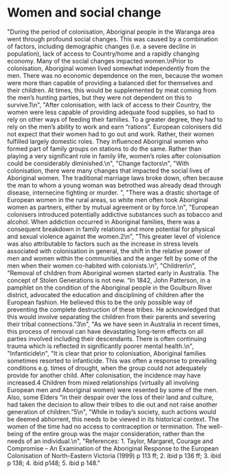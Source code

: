 # Women and social change

"During the period of colonisation, Aboriginal people in the Waranga area went through profound social changes.  This was caused by a combination of factors, including demographic changes (i.e. a severe decline in population), lack of access to Country/home and a rapidly changing economy.  Many of the social changes impacted women.\nPrior to colonisation, Aboriginal women lived somewhat independently from the men.  There was no economic dependence on the men, because the women were more than capable of providing a balanced diet for themselves and their children.  At times, this would be supplemented by meat coming from the men’s hunting parties, but they were not dependent on this to survive.1\n",
"After colonisation, with lack of access to their Country, the women were less capable of providing adequate food supplies, so had to rely on other ways of feeding their families.  To a greater degree, they had to rely on the men’s ability to work and earn “rations”.  European colonisers did not expect that their women had to go out and work.  Rather, their women fulfilled largely domestic roles.  They influenced Aboriginal women who formed part of family groups on stations to do the same.  Rather than playing a very significant role in family life, women’s roles after colonisation could be considerably diminished.\n",
"Change factors\n",
"With colonisation, there were many changes that impacted the social lives of Aboriginal women.  The traditional marriage laws broke down, often because the man to whom a young woman was betrothed was already dead through disease, internecine fighting or murder.  ",
"There was a drastic shortage of European women in the rural areas, so white men often took Aboriginal women as partners, either by mutual agreement or by force.\n",
"European colonisers introduced potentially addictive substances such as tobacco and alcohol.  When addiction occurred in Aboriginal families, there was a consequent breakdown in family relations and more potential for physical and sexual violence against the women.2\n",
"This greater level of violence was also attributable to factors such as the increase in stress levels associated with colonisation in general, the shift in the relative power of men and women within the communities and the anger felt by some of the men when their women co-habited with colonists.\n",
"Children\n",
"Removal of children from Aboriginal women started early in Australia.  The concept of Stolen Generations is not new.  “In 1842, John Patterson, in a pamphlet on the condition of the Aboriginal people in the Goulburn River district, advocated the education and disciplining of children after the European fashion.  He believed this to be the only possible way of preventing the complete destruction of these tribes.  He acknowledged that this would involve separating the children from their parents and severing their tribal connections.”3\n",
"As we have seen in Australia in recent times, this process of removal can have devastating long-term effects on all parties involved including their descendants.  There is often continuing trauma which is reflected in significantly poorer mental health.\n",
"Infanticide\n",
"It is clear that prior to colonisation, Aboriginal families sometimes resorted to infanticide.  This was often a response to prevailing conditions e.g. times of drought, when the group could not adequately provide for another child.  After colonisation, the incidence may have increased.4  Children from mixed relationships (virtually all involving European men and Aboriginal women) were resented by some of the men.  Also, some Elders “in their despair over the loss of their land and culture, had taken the decision to allow their tribes to die out and not raise another generation of children.”5\n",
"While in today’s society, such actions would be deemed abhorrent, this needs to be viewed in its historical context.  The women of the time had no access to contraception or termination.  The well-being of the entire group was the major consideration, rather than the needs of an individual.\n",
"References:  1.  Taylor, Margaret, Courage and Compromise – An Examination of the Aboriginal Response to the European Colonisation of North-Eastern Victoria (1999) p 113 ff; 2.  ibid p 136 ff; 3.  ibid p 138; 4.  ibid p148; 5.  ibid p 148."
